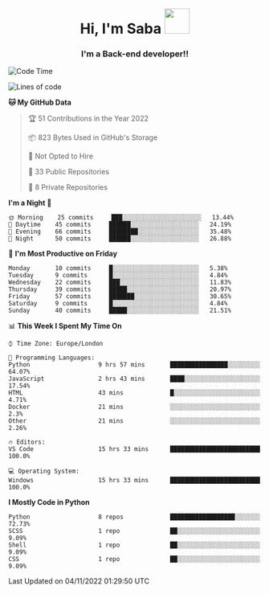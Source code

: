 <h1 align="center">Hi, I'm Saba <img src="https://media.giphy.com/media/EdB2g3VFDoKs57oe1w/giphy.gif" width="50"></h1>
<h3 align="center">I'm a Back-end developer!!</h3>

<!--START_SECTION:waka-->
![Code Time](http://img.shields.io/badge/Code%20Time-420%20hrs%2012%20mins-blue)

![Lines of code](https://img.shields.io/badge/From%20Hello%20World%20I%27ve%20Written-10%20Thousand%20lines%20of%20code-blue)

**🐱 My GitHub Data** 

> 🏆 51 Contributions in the Year 2022
 > 
> 📦 823 Bytes Used in GitHub's Storage 
 > 
> 🚫 Not Opted to Hire
 > 
> 📜 33 Public Repositories 
 > 
> 🔑 8 Private Repositories  
 > 
**I'm a Night 🦉** 

```text
🌞 Morning    25 commits     ███░░░░░░░░░░░░░░░░░░░░░░   13.44% 
🌆 Daytime    45 commits     ██████░░░░░░░░░░░░░░░░░░░   24.19% 
🌃 Evening    66 commits     ████████░░░░░░░░░░░░░░░░░   35.48% 
🌙 Night      50 commits     ██████░░░░░░░░░░░░░░░░░░░   26.88%

```
📅 **I'm Most Productive on Friday** 

```text
Monday       10 commits     █░░░░░░░░░░░░░░░░░░░░░░░░   5.38% 
Tuesday      9 commits      █░░░░░░░░░░░░░░░░░░░░░░░░   4.84% 
Wednesday    22 commits     ███░░░░░░░░░░░░░░░░░░░░░░   11.83% 
Thursday     39 commits     █████░░░░░░░░░░░░░░░░░░░░   20.97% 
Friday       57 commits     ███████░░░░░░░░░░░░░░░░░░   30.65% 
Saturday     9 commits      █░░░░░░░░░░░░░░░░░░░░░░░░   4.84% 
Sunday       40 commits     █████░░░░░░░░░░░░░░░░░░░░   21.51%

```


📊 **This Week I Spent My Time On** 

```text
⌚︎ Time Zone: Europe/London

💬 Programming Languages: 
Python                   9 hrs 57 mins       ████████████████░░░░░░░░░   64.07% 
JavaScript               2 hrs 43 mins       ████░░░░░░░░░░░░░░░░░░░░░   17.54% 
HTML                     43 mins             █░░░░░░░░░░░░░░░░░░░░░░░░   4.71% 
Docker                   21 mins             ░░░░░░░░░░░░░░░░░░░░░░░░░   2.3% 
Other                    21 mins             ░░░░░░░░░░░░░░░░░░░░░░░░░   2.26%

🔥 Editors: 
VS Code                  15 hrs 33 mins      █████████████████████████   100.0%

💻 Operating System: 
Windows                  15 hrs 33 mins      █████████████████████████   100.0%

```

**I Mostly Code in Python** 

```text
Python                   8 repos             ██████████████████░░░░░░░   72.73% 
SCSS                     1 repo              ██░░░░░░░░░░░░░░░░░░░░░░░   9.09% 
Shell                    1 repo              ██░░░░░░░░░░░░░░░░░░░░░░░   9.09% 
CSS                      1 repo              ██░░░░░░░░░░░░░░░░░░░░░░░   9.09%

```



 Last Updated on 04/11/2022 01:29:50 UTC
<!--END_SECTION:waka-->
